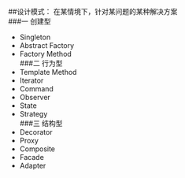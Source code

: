 ##设计模式： 在某情境下，针对某问题的某种解决方案  
###一 创建型  
* Singleton  
* Abstract Factory  
* Factory Method  
###二 行为型  
* Template Method  
* Iterator  
* Command  
* Observer  
* State  
* Strategy  
###三 结构型  
* Decorator  
* Proxy  
* Composite  
* Facade  
* Adapter